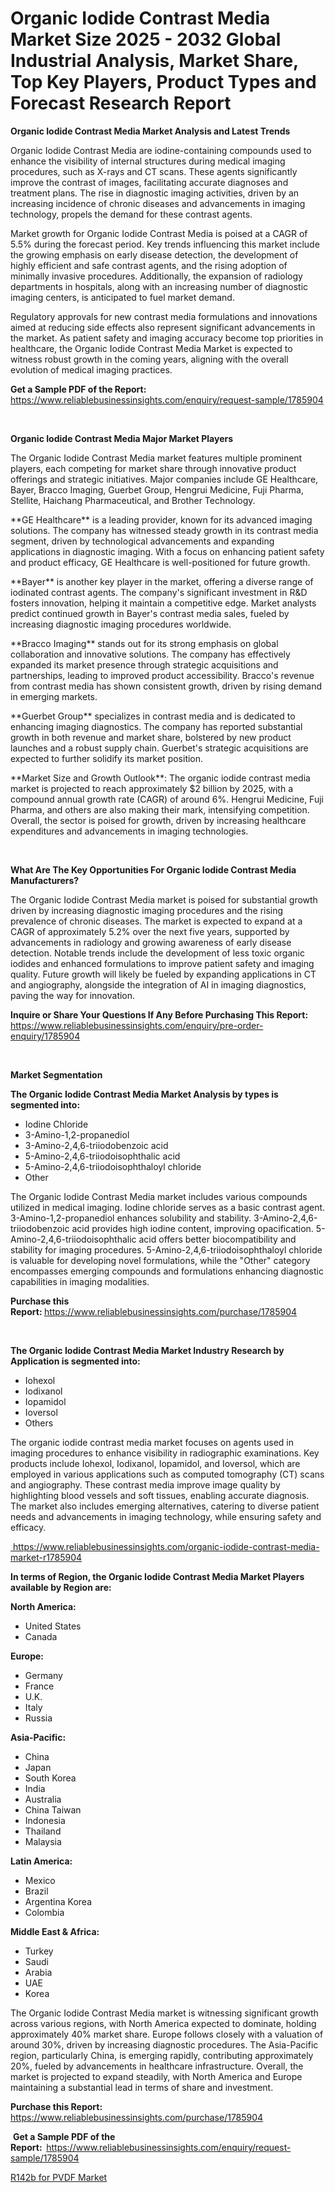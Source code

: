 <p><h1>Organic Iodide Contrast Media Market Size 2025 - 2032 Global Industrial Analysis, Market Share, Top Key Players, Product Types and Forecast Research Report</h1></p><p><strong>Organic Iodide Contrast Media Market Analysis and Latest Trends</strong></p>
<p><p>Organic Iodide Contrast Media are iodine-containing compounds used to enhance the visibility of internal structures during medical imaging procedures, such as X-rays and CT scans. These agents significantly improve the contrast of images, facilitating accurate diagnoses and treatment plans. The rise in diagnostic imaging activities, driven by an increasing incidence of chronic diseases and advancements in imaging technology, propels the demand for these contrast agents.</p><p>Market growth for Organic Iodide Contrast Media is poised at a CAGR of 5.5% during the forecast period. Key trends influencing this market include the growing emphasis on early disease detection, the development of highly efficient and safe contrast agents, and the rising adoption of minimally invasive procedures. Additionally, the expansion of radiology departments in hospitals, along with an increasing number of diagnostic imaging centers, is anticipated to fuel market demand. </p><p>Regulatory approvals for new contrast media formulations and innovations aimed at reducing side effects also represent significant advancements in the market. As patient safety and imaging accuracy become top priorities in healthcare, the Organic Iodide Contrast Media Market is expected to witness robust growth in the coming years, aligning with the overall evolution of medical imaging practices.</p></p>
<p><strong>Get a Sample PDF of the Report:&nbsp;</strong> <a href="https://www.reliablebusinessinsights.com/enquiry/request-sample/1785904?utm_campaign=3113&utm_medium=2&utm_source=Github&utm_content=ia&utm_term=25032025&utm_id=organic-iodide-contrast-media">https://www.reliablebusinessinsights.com/enquiry/request-sample/1785904</a></p>
<p>&nbsp;</p>
<p><strong>Organic Iodide Contrast Media Major Market Players</strong></p>
<p><p>The Organic Iodide Contrast Media market features multiple prominent players, each competing for market share through innovative product offerings and strategic initiatives. Major companies include GE Healthcare, Bayer, Bracco Imaging, Guerbet Group, Hengrui Medicine, Fuji Pharma, Stellite, Haichang Pharmaceutical, and Brother Technology.</p><p>**GE Healthcare** is a leading provider, known for its advanced imaging solutions. The company has witnessed steady growth in its contrast media segment, driven by technological advancements and expanding applications in diagnostic imaging. With a focus on enhancing patient safety and product efficacy, GE Healthcare is well-positioned for future growth.</p><p>**Bayer** is another key player in the market, offering a diverse range of iodinated contrast agents. The company's significant investment in R&D fosters innovation, helping it maintain a competitive edge. Market analysts predict continued growth in Bayer's contrast media sales, fueled by increasing diagnostic imaging procedures worldwide.</p><p>**Bracco Imaging** stands out for its strong emphasis on global collaboration and innovative solutions. The company has effectively expanded its market presence through strategic acquisitions and partnerships, leading to improved product accessibility. Bracco's revenue from contrast media has shown consistent growth, driven by rising demand in emerging markets.</p><p>**Guerbet Group** specializes in contrast media and is dedicated to enhancing imaging diagnostics. The company has reported substantial growth in both revenue and market share, bolstered by new product launches and a robust supply chain. Guerbet's strategic acquisitions are expected to further solidify its market position.</p><p>**Market Size and Growth Outlook**: The organic iodide contrast media market is projected to reach approximately $2 billion by 2025, with a compound annual growth rate (CAGR) of around 6%. Hengrui Medicine, Fuji Pharma, and others are also making their mark, intensifying competition. Overall, the sector is poised for growth, driven by increasing healthcare expenditures and advancements in imaging technologies.</p></p>
<p>&nbsp;</p>
<p><strong>What Are The Key Opportunities For Organic Iodide Contrast Media Manufacturers?</strong></p>
<p><p>The Organic Iodide Contrast Media market is poised for substantial growth driven by increasing diagnostic imaging procedures and the rising prevalence of chronic diseases. The market is expected to expand at a CAGR of approximately 5.2% over the next five years, supported by advancements in radiology and growing awareness of early disease detection. Notable trends include the development of less toxic organic iodides and enhanced formulations to improve patient safety and imaging quality. Future growth will likely be fueled by expanding applications in CT and angiography, alongside the integration of AI in imaging diagnostics, paving the way for innovation.</p></p>
<p><strong>Inquire or Share Your Questions If Any Before Purchasing This Report:</strong> <a href="https://www.reliablebusinessinsights.com/enquiry/pre-order-enquiry/1785904?utm_campaign=3113&utm_medium=2&utm_source=Github&utm_content=ia&utm_term=25032025&utm_id=organic-iodide-contrast-media">https://www.reliablebusinessinsights.com/enquiry/pre-order-enquiry/1785904</a></p>
<p>&nbsp;</p>
<p><strong>Market Segmentation</strong></p>
<p><strong>The Organic Iodide Contrast Media Market Analysis by types is segmented into:</strong></p>
<p><ul><li>Iodine Chloride</li><li>3-Amino-1,2-propanediol</li><li>3-Amino-2,4,6-triiodobenzoic acid</li><li>5-Amino-2,4,6-triiodoisophthalic acid</li><li>5-Amino-2,4,6-triiodoisophthaloyl chloride</li><li>Other</li></ul></p>
<p><p>The Organic Iodide Contrast Media market includes various compounds utilized in medical imaging. Iodine chloride serves as a basic contrast agent. 3-Amino-1,2-propanediol enhances solubility and stability. 3-Amino-2,4,6-triiodobenzoic acid provides high iodine content, improving opacification. 5-Amino-2,4,6-triiodoisophthalic acid offers better biocompatibility and stability for imaging procedures. 5-Amino-2,4,6-triiodoisophthaloyl chloride is valuable for developing novel formulations, while the "Other" category encompasses emerging compounds and formulations enhancing diagnostic capabilities in imaging modalities.</p></p>
<p><strong>Purchase this Report:&nbsp;</strong><a href="https://www.reliablebusinessinsights.com/purchase/1785904?utm_campaign=3113&utm_medium=2&utm_source=Github&utm_content=ia&utm_term=25032025&utm_id=organic-iodide-contrast-media">https://www.reliablebusinessinsights.com/purchase/1785904</a></p>
<p>&nbsp;</p>
<p><strong>The Organic Iodide Contrast Media Market Industry Research by Application is segmented into:</strong></p>
<p><ul><li>Iohexol</li><li>Iodixanol</li><li>Iopamidol</li><li>Ioversol</li><li>Others</li></ul></p>
<p><p>The organic iodide contrast media market focuses on agents used in imaging procedures to enhance visibility in radiographic examinations. Key products include Iohexol, Iodixanol, Iopamidol, and Ioversol, which are employed in various applications such as computed tomography (CT) scans and angiography. These contrast media improve image quality by highlighting blood vessels and soft tissues, enabling accurate diagnosis. The market also includes emerging alternatives, catering to diverse patient needs and advancements in imaging technology, while ensuring safety and efficacy.</p></p>
<p><a href="https://www.reliablebusinessinsights.com/organic-iodide-contrast-media-market-r1785904?utm_campaign=3113&utm_medium=2&utm_source=Github&utm_content=ia&utm_term=25032025&utm_id=organic-iodide-contrast-media">&nbsp;https://www.reliablebusinessinsights.com/organic-iodide-contrast-media-market-r1785904</a></p>
<p><strong>In terms of Region, the Organic Iodide Contrast Media Market Players available by Region are:</strong></p>
<p>
    <p> <strong> North America: </strong>
        <ul>
            <li>United States</li>
            <li>Canada</li>
        </ul>
        </p> 
    <p> <strong> Europe: </strong>
        <ul>
            <li>Germany</li>
            <li>France</li>
            <li>U.K.</li>
            <li>Italy</li>
            <li>Russia</li>
        </ul>
        </p> 
    <p> <strong> Asia-Pacific: </strong>
        <ul>
            <li>China</li>
            <li>Japan</li>
            <li>South Korea</li>
            <li>India</li>
            <li>Australia</li>
            <li>China Taiwan</li>
            <li>Indonesia</li>
            <li>Thailand</li>
            <li>Malaysia</li>
        </ul>
        </p> 
    <p> <strong> Latin America: </strong>
        <ul>
            <li>Mexico</li>
            <li>Brazil</li>
            <li>Argentina Korea</li>
            <li>Colombia</li>
        </ul>
        </p> 
    <p> <strong> Middle East & Africa: </strong>
        <ul>
            <li>Turkey</li>
            <li>Saudi</li>
            <li>Arabia</li>
            <li>UAE</li>
            <li>Korea</li>
        </ul>
    </p>
    </p>
<p><p>The Organic Iodide Contrast Media market is witnessing significant growth across various regions, with North America expected to dominate, holding approximately 40% market share. Europe follows closely with a valuation of around 30%, driven by increasing diagnostic procedures. The Asia-Pacific region, particularly China, is emerging rapidly, contributing approximately 20%, fueled by advancements in healthcare infrastructure. Overall, the market is projected to expand steadily, with North America and Europe maintaining a substantial lead in terms of share and investment.</p></p>
<p><strong>Purchase this Report: </strong><a href="https://www.reliablebusinessinsights.com/purchase/1785904?utm_campaign=3113&utm_medium=2&utm_source=Github&utm_content=ia&utm_term=25032025&utm_id=organic-iodide-contrast-media">https://www.reliablebusinessinsights.com/purchase/1785904</a></p>
<p>&nbsp;<strong>Get a Sample PDF of the Report:&nbsp;&nbsp;</strong><a href="https://www.reliablebusinessinsights.com/enquiry/request-sample/1785904?utm_campaign=3113&utm_medium=2&utm_source=Github&utm_content=ia&utm_term=25032025&utm_id=organic-iodide-contrast-media">https://www.reliablebusinessinsights.com/enquiry/request-sample/1785904</a></p>
<p><strong></strong></p>
<p><p><a href="https://github.com/donkalucine10/Market-Research-Report-List-1/blob/main/r142b-for-pvdf-market.md?utm_campaign=3113&utm_medium=2&utm_source=Github&utm_content=ia&utm_term=25032025&utm_id=organic-iodide-contrast-media">R142b for PVDF Market</a></p></p>